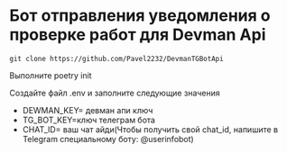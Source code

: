 # Бот отправления уведомления о проверке работ для Devman Api

```
git clone https://github.com/Pavel2232/DevmanTGBotApi
```

Выполните poetry init

Создайте файл .env и заполните следующие значения
* DEWMAN_KEY= девман апи ключ 
* TG_BOT_KEY=ключ телеграм бота 
* CHAT_ID= ваш чат айди(Чтобы получить свой chat_id, напишите в Telegram специальному боту: @userinfobot)

